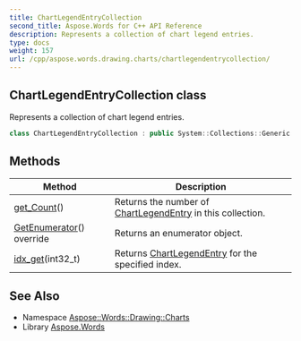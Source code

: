 ```yaml
---
title: ChartLegendEntryCollection
second_title: Aspose.Words for C++ API Reference
description: Represents a collection of chart legend entries.
type: docs
weight: 157
url: /cpp/aspose.words.drawing.charts/chartlegendentrycollection/
---
```

## ChartLegendEntryCollection class


Represents a collection of chart legend entries.

```cpp
class ChartLegendEntryCollection : public System::Collections::Generic::IEnumerable<System::SharedPtr<Aspose::Words::Drawing::Charts::ChartLegendEntry>>
```

## Methods

| Method | Description |
| --- | --- |
| [get_Count](./get_count/)() | Returns the number of [ChartLegendEntry](../chartlegendentry/) in this collection. |
| [GetEnumerator](./getenumerator/)() override | Returns an enumerator object. |
| [idx_get](./idx_get/)(int32_t) | Returns [ChartLegendEntry](../chartlegendentry/) for the specified index. |
## See Also

* Namespace [Aspose::Words::Drawing::Charts](../)
* Library [Aspose.Words](../../)
